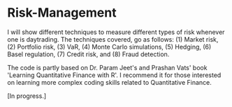 # Risk-Management

I will show different techniques to measure different types of risk whenever one is daytrading. The techniques covered, go as follows: (1) Market risk, (2) Portfolio risk, (3) VaR, (4) Monte Carlo simulations, (5) Hedging, (6) Basel regulation, (7) Credit risk, and (8) Fraud detection.

The code is partly based on Dr. Param Jeet's and Prashan Vats' book 'Learning Quantitative Finance with R'. I recommend it for those interested on learning more complex coding skills related to Quantitative Finance.  

[In progress.]
